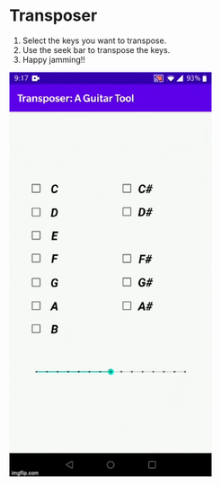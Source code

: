 # Transposer

1. Select the keys you want to transpose.
2. Use the seek bar to transpose the keys.
3. Happy jamming!!

![Tranposer display screen](Transposer_gif.gif) 
